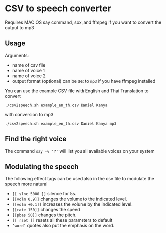 # CSV to speech converter

Requires MAC OS say command, sox, and ffmpeg if you want to convert the output to mp3

## Usage
Arguments:
- name of csv file
- name of voice 1
- name of voice 2
- output format (optional) can be set to `mp3` if you have ffmpeg installed

You can use the example CSV file with English and Thai Translation to convert

`./csv2speech.sh example_en_th.csv Daniel Kanya`

with conversion to mp3

`./csv2speech.sh example_en_th.csv Daniel Kanya mp3`  

## Find the right voice
The command `say -v '?'` will list you all available voices on your system

## Modulating the speech

The following effect tags can be used also in the csv file to modulate the speech more natural

* `[[ slnc 5000 ]]` silence for 5s.
* `[[volm 0.9]]` changes the volume to the indicated level.
* `[[volm +0.1]]` increases the volume by the indicated level.
* `[[rate 150]]` changes the speed
* `[[pbas 50]]` changes the pitch.
* `[[ rset ]]` resets all these parameters to default
* `‘word’` quotes also put the emphasis on the word.
